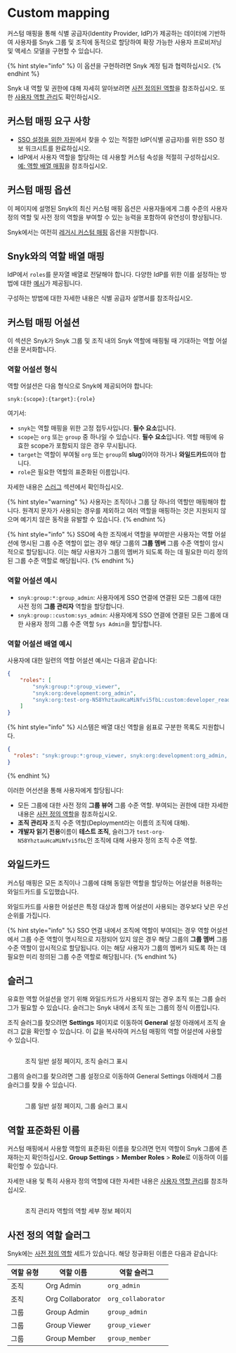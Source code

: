 # Custom mapping

커스텀 매핑을 통해 식별 공급자(Identity Provider, IdP)가 제공하는 데이터에 기반하여 사용자를 Snyk 그룹 및 조직에 동적으로 할당하여 확장 가능한 사용자 프로비저닝 및 액세스 모델을 구현할 수 있습니다.

{% hint style="info" %}
이 옵션을 구현하려면 Snyk 계정 팀과 협력하십시오.
{% endhint %}

Snyk 내 역할 및 권한에 대해 자세히 알아보려면 [사전 정의된 역할](../../../snyk-admin/user-roles/pre-defined-roles.md)을 참조하십시오. 또한 [사용자 역할 관리](../../../snyk-admin/user-roles/user-role-management.md)도 확인하십시오.

## 커스텀 매핑 요구 사항

* [SSO 설정을 위한 자원](../set-up-snyk-single-sign-on-sso.md#resources-for-sso-setup)에서 찾을 수 있는 적절한 IdP(식별 공급자)를 위한 SSO 정보 워크시트를 완료하십시오.
* IdP에서 사용자 역할을 할당하는 데 사용할 커스텀 속성을 적절히 구성하십시오. [예: 역할 배열 매핑](./#example-roles-array-mapping)을 참조하십시오.

## 커스텀 매핑 옵션

이 페이지에 설명된 Snyk의 최신 커스텀 매핑 옵션은 사용자들에게 그룹 수준의 사용자 정의 역할 및 사전 정의 역할을 부여할 수 있는 능력을 포함하여 유연성이 향상됩니다.

Snyk에서는 여전히 [레거시 커스텀 매핑](legacy-custom-mapping.md) 옵션을 지원합니다.

## Snyk와의 역할 배열 매핑

IdP에서 `roles`를 문자열 배열로 전달해야 합니다. 다양한 IdP를 위한 이를 설정하는 방법에 대한 [예시](examples-setting-up-custom-mapping-for-idps/)가 제공됩니다.

구성하는 방법에 대한 자세한 내용은 식별 공급자 설명서를 참조하십시오.

## 커스텀 매핑 어설션

이 섹션은 Snyk가 Snyk 그룹 및 조직 내의 Snyk 역할에 매핑될 때 기대하는 역할 어설션을 문서화합니다.

### 역할 어설션 형식

역할 어설션은 다음 형식으로 Snyk에 제공되어야 합니다:

`snyk:{scope}:{target}:{role}`

여기서:

* `snyk`는 역할 매핑을 위한 고정 접두사입니다. **필수 요소**입니다.
* `scope`는 `org` 또는 `group` 중 하나일 수 있습니다. **필수 요소**입니다. 역할 매핑에 유효한 scope가 포함되지 않은 경우 무시됩니다.
* `target`는 역할이 부여될 `org` 또는 `group`의 **slug**이어야 하거나 **와일드카드**여야 합니다.
* `role`은 필요한 역할의 표준화된 이름입니다.

자세한 내용은 [스러그](./#slugs) 섹션에서 확인하십시오.

{% hint style="warning" %}
사용자는 조직이나 그룹 당 하나의 역할만 매핑해야 합니다. 원격지 문자가 사용되는 경우를 제외하고 여러 역할을 매핑하는 것은 지원되지 않으며 예기치 않은 동작을 유발할 수 있습니다.
{% endhint %}

{% hint style="info" %}
SSO에 속한 조직에서 역할을 부여받은 사용자는 역할 어설션에 명시된 그룹 수준 역할이 없는 경우 해당 그룹의 **그룹 멤버** 그룹 수준 역할이 암시적으로 할당됩니다. 이는 해당 사용자가 그룹의 멤버가 되도록 하는 데 필요한 미리 정의된 그룹 수준 역할로 해당됩니다.
{% endhint %}

### 역할 어설션 예시

* `snyk:group:*:group_admin`: 사용자에게 SSO 연결에 연결된 모든 그룹에 대한 사전 정의 **그룹 관리자** 역할을 할당합니다.
* `snyk:group::custom:sys_admin`: 사용자에게 SSO 연결에 연결된 모든 그룹에 대한 사용자 정의 그룹 수준 역할 `Sys Admin`을 할당합니다.

### 역할 어설션 배열 예시

사용자에 대한 일련의 역할 어설션 예시는 다음과 같습니다:

```json
{
    "roles": [
        "snyk:group:*:group_viewer",
        "snyk:org:development:org_admin",
        "snyk:org:test-org-N58YhztauHcaMiNfvi5fbL:custom:developer_readonly"
    ]
}
```

{% hint style="info" %}
시스템은 배열 대신 역할을 쉼표로 구분한 목록도 지원합니다.

```json
{
  "roles": "snyk:group:*:group_viewer, snyk:org:development:org_admin, snyk:org:test-org-N58YhztauHcaMiNfvi5fbL:custom:developer_readonly" 
}
```
{% endhint %}

이러한 어선션을 통해 사용자에게 할당됩니다:

* 모든 그룹에 대한 사전 정의 **그룹 뷰어** 그룹 수준 역할. 부여되는 권한에 대한 자세한 내용은 [사전 정의 역할](../../../snyk-admin/user-roles/pre-defined-roles.md)을 참조하십시오.
* **조직 관리자** 조직 수준 역할(Deployment라는 이름의 조직에 대해).
* **개발자 읽기 전용**이름이 **테스트 조직**, 슬러그가 `test-org-N58YhztauHcaMiNfvi5fbL`인 조직에 대해 사용자 정의 조직 수준 역할.

## 와일드카드

커스텀 매핑은 모든 조직이나 그룹에 대해 동일한 역할을 할당하는 어설션을 허용하는 와일드카드를 도입했습니다.

와일드카드를 사용한 어설션은 특정 대상과 함께 어설션이 사용되는 경우보다 낮은 우선 순위를 가집니다.

{% hint style="info" %}
SSO 연결 내에서 조직에 역할이 부여되는 경우 역할 어설션에서 그룹 수준 역할이 명시적으로 지정되어 있지 않은 경우 해당 그룹의 **그룹 멤버** 그룹 수준 역할이 암시적으로 할당됩니다. 이는 해당 사용자가 그룹의 멤버가 되도록 하는 데 필요한 미리 정의된 그룹 수준 역할로 해당됩니다.
{% endhint %}

## 슬러그

유효한 역할 어설션을 얻기 위해 와일드카드가 사용되지 않는 경우 조직 또는 그룹 슬러그가 필요할 수 있습니다. 슬러그는 Snyk 내에서 조직 또는 그룹의 정식 이름입니다.

조직 슬러그를 찾으려면 **Settings** 페이지로 이동하여 **General** 설정 아래에서 조직 슬러그 값을 확인할 수 있습니다. 이 값을 복사하여 커스텀 매핑의 역할 어설션에 사용할 수 있습니다.

<figure><img src="https://docs.snyk.io/~gitbook/image?url=https%3A%2F%2F2533899886-files.gitbook.io%2F%7E%2Ffiles%2Fv0%2Fb%2Fgitbook-x-prod.appspot.com%2Fo%2Fspaces%252F-MdwVZ6HOZriajCf5nXH%252Fuploads%252Ff3juPcOGIxRqh3P26JgM%252Fsettings_org_slug.png%3Falt%3Dmedia%26token%3D1dda021b-5144-4118-a6e4-96ffb197cc29&#x26;width=768&#x26;dpr=1&#x26;quality=100&#x26;sign=40c5747c&#x26;sv=2" alt=""><figcaption><p>조직 일반 설정 페이지, 조직 슬러그 표시</p></figcaption></figure>

그룹의 슬러그를 찾으려면 그룹 설정으로 이동하여 General Settings 아래에서 그룹 슬러그를 찾을 수 있습니다.

<figure><img src="https://docs.snyk.io/~gitbook/image?url=https%3A%2F%2F2533899886-files.gitbook.io%2F%7E%2Ffiles%2Fv0%2Fb%2Fgitbook-x-prod.appspot.com%2Fo%2Fspaces%252F-MdwVZ6HOZriajCf5nXH%252Fuploads%252FlzQHxchjbOFAC7i7L8ZN%252Fimage.png%3Falt%3Dmedia%26token%3D05d9b3ad-7b61-439e-aed0-029add524e7c&#x26;width=768&#x26;dpr=1&#x26;quality=100&#x26;sign=51c6f646&#x26;sv=2" alt=""><figcaption><p>그룹 일반 설정 페이지, 그룹 슬러그 표시</p></figcaption></figure>

## 역할 표준화된 이름

커스텀 매핑에서 사용할 역할의 표준화된 이름을 찾으려면 먼저 역할이 Snyk 그룹에 존재하는지 확인하십시오. **Group Settings** > **Member Roles** > **Role**로 이동하여 이를 확인할 수 있습니다.

자세한 내용 및 특히 사용자 정의 역할에 대한 자세한 내용은 [사용자 역할 관리](../../../snyk-admin/user-roles/user-role-management.md)를 참조하십시오.

<figure><img src="https://docs.snyk.io/~gitbook/image?url=https%3A%2F%2F2533899886-files.gitbook.io%2F%7E%2Ffiles%2Fv0%2Fb%2Fgitbook-x-prod.appspot.com%2Fo%2Fspaces%252F-MdwVZ6HOZriajCf5nXH%252Fuploads%252FvHpPz3hxVKUW5pxPcB26%252Fimage.png%3Falt%3Dmedia%26token%3D1340330c-585e-4b03-aeff-a2d986b0fc26&#x26;width=768&#x26;dpr=1&#x26;quality=100&#x26;sign=45bd9bbd&#x26;sv=2" alt=""><figcaption><p>조직 관리자 역할의 역할 세부 정보 페이지</p></figcaption></figure>

## 사전 정의 역할 슬러그

Snyk에는 [사전 정의 역할](../../../snyk-admin/user-roles/pre-defined-roles.md) 세트가 있습니다. 해당 정규화된 이름은 다음과 같습니다:

| 역할 유형 | 역할 이름            | 역할 슬러그             |
| ----- | ---------------- | ------------------ |
| 조직    | Org Admin        | `org_admin`        |
| 조직    | Org Collaborator | `org_collaborator` |
| 그룹    | Group Admin      | `group_admin`      |
| 그룹    | Group Viewer     | `group_viewer`     |
| 그룹    | Group Member     | `group_member`     |
